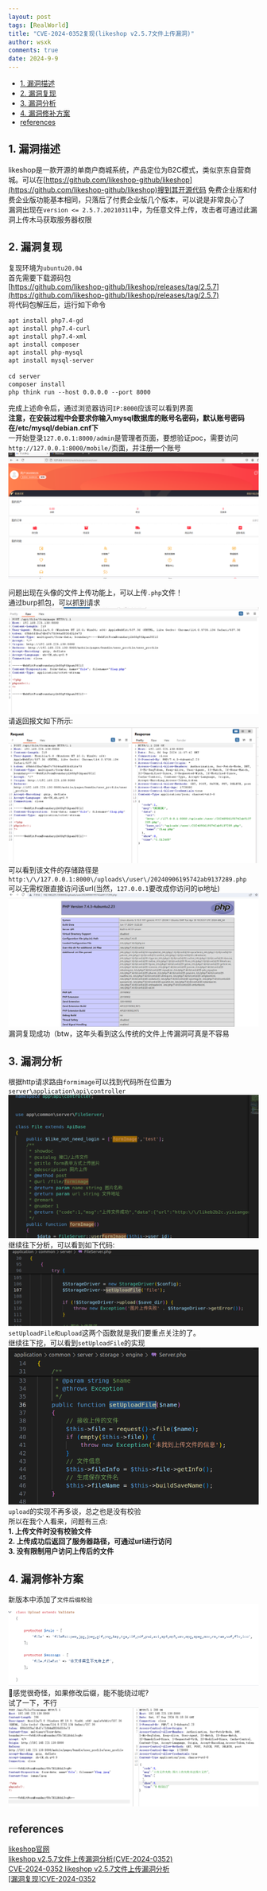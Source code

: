 ```yaml
---
layout: post
tags: [RealWorld]
title: "CVE-2024-0352复现(likeshop v2.5.7文件上传漏洞)"
author: wsxk
comments: true
date: 2024-9-9
---
```


- [1. 漏洞描述](#1-漏洞描述)
- [2. 漏洞复现](#2-漏洞复现)
- [3. 漏洞分析](#3-漏洞分析)
- [4. 漏洞修补方案](#4-漏洞修补方案)
- [references](#references)


<!-- Google tag (gtag.js) -->
<script async src="https://www.googletagmanager.com/gtag/js?id=G-C22S5YSYL7"></script>
<script>
  window.dataLayer = window.dataLayer || [];
  function gtag(){dataLayer.push(arguments);}
  gtag('js', new Date());

  gtag('config', 'G-C22S5YSYL7');
</script>

## 1. 漏洞描述<br>
likeshop是一款开源的单商户商城系统，产品定位为B2C模式，类似京东自营商城。可以在[https://github.com/likeshop-github/likeshop](https://github.com/likeshop-github/likeshop)搜到其开源代码
免费企业版和付费企业版功能基本相同，只落后了付费企业版几个版本，可以说是非常良心了<br>
漏洞出现在`version <= 2.5.7.20210311`中，为任意文件上传，攻击者可通过此漏洞上传木马获取服务器权限<br>


## 2. 漏洞复现<br>
复现环境为`ubuntu20.04`<br>
首先需要下载源码包<br>
[https://github.com/likeshop-github/likeshop/releases/tag/2.5.7](https://github.com/likeshop-github/likeshop/releases/tag/2.5.7)<br>
将代码包解压后，运行如下命令<br>
```
apt install php7.4-gd
apt install php7.4-curl
apt install php7.4-xml
apt install composer
apt install php-mysql
apt install mysql-server

cd server
composer install
php think run --host 0.0.0.0 --port 8000
```
完成上述命令后，通过浏览器访问`IP:8000`应该可以看到界面<br>
**注意，在安装过程中会要求你输入mysql数据库的账号名密码，默认账号密码在/etc/mysql/debian.cnf下**<br>
一开始登录`127.0.0.1:8000/admin`是管理者页面，要想验证poc，需要访问`http://127.0.0.1:8000/mobile/`页面，并注册一个账号<br>
![](https://raw.githubusercontent.com/wsxk/wsxk_pictures/main/2024-3-25/20240905222733.png)

问题出现在头像的文件上传功能上，可以上传`.php`文件！<br>
通过burp抓包，可以抓到请求<br>
![](https://raw.githubusercontent.com/wsxk/wsxk_pictures/main/2024-3-25/20240906195807.png)
请返回报文如下所示:<br>
![](https://raw.githubusercontent.com/wsxk/wsxk_pictures/main/2024-3-25/20240906195844.png)
可以看到该文件的存储路径是`http:\/\/127.0.0.1:8000\/uploads\/user\/20240906195742ab9137289.php`<br>
可以无需权限直接访问该url(当然，`127.0.0.1`要改成你访问的ip地址)<br>
![](https://raw.githubusercontent.com/wsxk/wsxk_pictures/main/2024-3-25/20240906200130.png)
漏洞复现成功（btw，这年头看到这么传统的文件上传漏洞可真是不容易<br>


## 3. 漏洞分析<br>
根据http请求路由`formimage`可以找到代码所在位置为`server\application\api\controller`<br>
![](https://raw.githubusercontent.com/wsxk/wsxk_pictures/main/2024-3-25/20240907083445.png)
继续往下分析，可以看到如下代码:<br>
![](https://raw.githubusercontent.com/wsxk/wsxk_pictures/main/2024-3-25/20240907084116.png)
`setUploadFile和upload`这两个函数就是我们要重点关注的了。<br>
继续往下挖，可以看到`setUploadFile`的实现<br>
![](https://raw.githubusercontent.com/wsxk/wsxk_pictures/main/2024-3-25/20240907085038.png)
`upload`的实现不再多谈，总之也是没有校验<br>
所以在我个人看来，问题有三点:<br>
**1. 上传文件时没有校验文件**<br>
**2. 上传成功后返回了服务器路径，可通过url进行访问**<br>
**3. 没有限制用户访问上传后的文件**<br>


## 4. 漏洞修补方案<br>
新版本中添加了`文件后缀校验`<br>
![](https://raw.githubusercontent.com/wsxk/wsxk_pictures/main/2024-3-25/20240907091401.png)
🤔感觉很奇怪，如果修改后缀，能不能绕过呢?<br>
试了一下，不行<br>
![](https://raw.githubusercontent.com/wsxk/wsxk_pictures/main/2024-3-25/20240907092549.png)

## references<br>
[likeshop官网](https://www.likeshop.cn/)<br>
[likeshop v2.5.7文件上传漏洞分析(CVE-2024-0352)](https://xz.aliyun.com/t/13431?time__1311=Gqmxu7G%3D5Wq05DK5YK0%3DeKGKKjfKTbT4D)<br>
[CVE-2024-0352 likeshop v2.5.7文件上传漏洞分析](http://www.mzph.cn/news/657258.shtml)<br>
[[漏洞复现]CVE-2024-0352](https://cn-sec.com/archives/2397812.html)<br>
